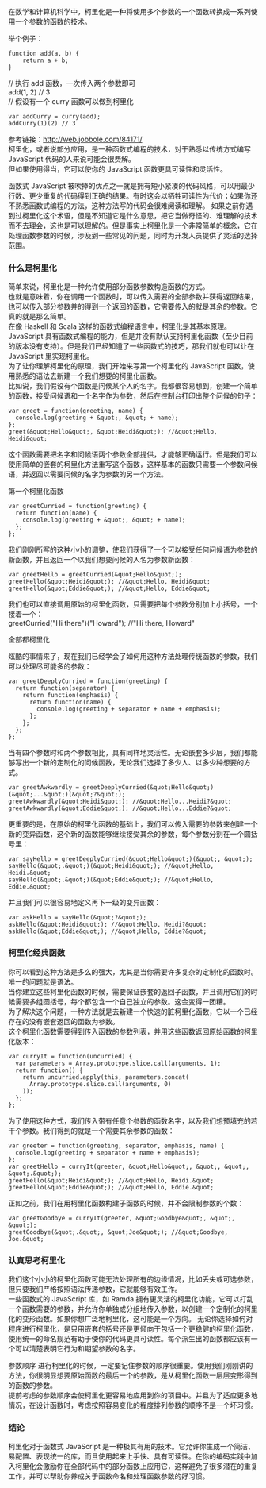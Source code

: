 在数学和计算机科学中，柯里化是一种将使用多个参数的一个函数转换成一系列使用一个参数的函数的技术。   

举个例子：
~~~
function add(a, b) {
    return a + b;
}
~~~
// 执行 add 函数，一次传入两个参数即可  
add(1, 2) // 3  
// 假设有一个 curry 函数可以做到柯里化  
~~~
var addCurry = curry(add);
addCurry(1)(2) // 3
~~~
参考链接：http://web.jobbole.com/84171/  
柯里化，或者说部分应用，是一种函数式编程的技术，对于熟悉以传统方式编写 JavaScript 代码的人来说可能会很费解。  
但如果使用得当，它可以使你的 JavaScript 函数更具可读性和灵活性。

函数式 JavaScript 被吹捧的优点之一就是拥有短小紧凑的代码风格，可以用最少行数、更少重复的代码得到正确的结果。有时这会以牺牲可读性为代价；如果你还不熟悉函数式编程的方法，这种方法写的代码会很难阅读和理解。
如果之前你遇到过柯里化这个术语，但是不知道它是什么意思，把它当做奇怪的、难理解的技术而不去理会，这也是可以理解的。但是事实上柯里化是一个非常简单的概念，它在处理函数参数的时候，涉及到一些常见的问题，同时为开发人员提供了灵活的选择范围。

### 什么是柯里化
简单来说，柯里化是一种允许使用部分函数参数构造函数的方式。  
也就是意味着，你在调用一个函数时，可以传入需要的全部参数并获得返回结果，也可以传入部分参数并的得到一个返回的函数，它需要传入的就是其余的参数。它真的就是那么简单。  
在像 Haskell 和 Scala 这样的函数式编程语言中，柯里化是其基本原理。  
JavaScript 具有函数式编程的能力，但是并没有默认支持柯里化函数（至少目前的版本没有支持）。但是我们已经知道了一些函数式的技巧，那我们就也可以让在 JavaScript 里实现柯里化。  
为了让你理解柯里化的原理，我们开始来写第一个柯里化的 JavaScript 函数，使用熟悉的语法去新建一个我们想要的柯里化函数。  
比如说，我们假设有个函数是问候某个人的名字。我都很容易想到，创建一个简单的函数，接受问候语和一个名字作为参数，然后在控制台打印出整个问候的句子：
~~~
var greet = function(greeting, name) {
  console.log(greeting + &quot;, &quot; + name);
};
greet(&quot;Hello&quot;, &quot;Heidi&quot;); //&quot;Hello, Heidi&quot;
~~~
这个函数需要把名字和问候语两个参数全部提供，才能够正确运行。但是我们可以使用简单的嵌套的柯里化方法重写这个函数，这样基本的函数只需要一个参数问候语，并返回以需要问候的名字为参数的另一个方法。

第一个柯里化函数
~~~
var greetCurried = function(greeting) {
  return function(name) {
    console.log(greeting + &quot;, &quot; + name);
  };
};
~~~
我们刚刚所写的这种小小的调整，使我们获得了一个可以接受任何问候语为参数的新函数，并且返回一个以我们想要问候的人名为参数新函数：
~~~
var greetHello = greetCurried(&quot;Hello&quot;);
greetHello(&quot;Heidi&quot;); //&quot;Hello, Heidi&quot;
greetHello(&quot;Eddie&quot;); //&quot;Hello, Eddie&quot;
~~~
我们也可以直接调用原始的柯里化函数，只需要把每个参数分别加上小括号，一个接着一个：  
greetCurried(&quot;Hi there&quot;)(&quot;Howard&quot;); //&quot;Hi there, Howard&quot;

全部都柯里化  

炫酷的事情来了，现在我们已经学会了如何用这种方法处理传统函数的参数，我们可以处理尽可能多的参数：
~~~
var greetDeeplyCurried = function(greeting) {
  return function(separator) {
    return function(emphasis) {
      return function(name) {
        console.log(greeting + separator + name + emphasis);
      };
    };
  };
};
~~~
当有四个参数时和两个参数相比，具有同样地灵活性。无论嵌套多少层，我们都能够写出一个新的定制化的问候函数，无论我们选择了多少人、以多少种想要的方式。  
~~~
var greetAwkwardly = greetDeeplyCurried(&quot;Hello&quot;)(&quot;...&quot;)(&quot;?&quot;);
greetAwkwardly(&quot;Heidi&quot;); //&quot;Hello...Heidi?&quot;
greetAwkwardly(&quot;Eddie&quot;); //&quot;Hello...Eddie?&quot;
~~~
更重要的是，在原始的柯里化函数的基础上，我们可以传入需要的参数来创建一个新的变异函数，这个新的函数能够继续接受其余的参数，每个参数分别在一个圆括号里：
~~~
var sayHello = greetDeeplyCurried(&quot;Hello&quot;)(&quot;, &quot;);
sayHello(&quot;.&quot;)(&quot;Heidi&quot;); //&quot;Hello, Heidi.&quot;
sayHello(&quot;.&quot;)(&quot;Eddie&quot;); //&quot;Hello, Eddie.&quot;
~~~
并且我们可以很容易地定义再下一级的变异函数：
~~~
var askHello = sayHello(&quot;?&quot;);
askHello(&quot;Heidi&quot;); //&quot;Hello, Heidi?&quot;
askHello(&quot;Eddie&quot;); //&quot;Hello, Eddie?&quot;
~~~

### 柯里化经典函数
你可以看到这种方法是多么的强大，尤其是当你需要许多复杂的定制化的函数时。唯一的问题就是语法。  
当你建立这些柯里化函数的时候，需要保证嵌套的返回子函数，并且调用它们的时候需要多组圆括号，每个都包含一个自己独立的参数。这会变得一团糟。  
为了解决这个问题，一种方法就是去新建一个快速的脏柯里化函数，它以一个已经存在的没有嵌套返回的函数为参数。  
这个柯里化函数需要得到传入函数的参数列表，并用这些函数返回原始函数的柯里化版本：  
~~~
var curryIt = function(uncurried) {
  var parameters = Array.prototype.slice.call(arguments, 1);
  return function() {
    return uncurried.apply(this, parameters.concat(
      Array.prototype.slice.call(arguments, 0)
    ));
  };
};
~~~
为了使用这种方式，我们传入带有任意个参数的函数名字，以及我们想预填充的若干个参数。我们得到的就是一个需要其余参数的函数：
~~~
var greeter = function(greeting, separator, emphasis, name) {
  console.log(greeting + separator + name + emphasis);
};
var greetHello = curryIt(greeter, &quot;Hello&quot;, &quot;, &quot;, &quot;.&quot;);
greetHello(&quot;Heidi&quot;); //&quot;Hello, Heidi.&quot;
greetHello(&quot;Eddie&quot;); //&quot;Hello, Eddie.&quot;
~~~
正如之前，我们在用柯里化函数构建子函数的时候，并不会限制参数的个数：
~~~
var greetGoodbye = curryIt(greeter, &quot;Goodbye&quot;, &quot;, &quot;);
greetGoodbye(&quot;.&quot;, &quot;Joe&quot;); //&quot;Goodbye, Joe.&quot;
~~~

### 认真思考柯里化
我们这个小小的柯里化函数可能无法处理所有的边缘情况，比如丢失或可选参数，但只要我们严格按照语法传递参数，它就能够有效工作。  
一些函数式的 JavaScript 库，如 Ramda 拥有更灵活的柯里化功能，它可以打乱一个函数需要的参数，并允许你单独或分组地传入参数，以创建一个定制化的柯里化的变形函数。如果你想广泛地柯里化，这可能是一个方向。
无论你选择如何对程序进行柯里化，是只用嵌套的括号还是更倾向于包括一个更稳健的柯里化函数，使用统一的命名规范有助于使你的代码更具可读性。每个派生出的函数都应该有一个可以清楚表明它行为和期望参数的名字。

参数顺序
进行柯里化的时候，一定要记住参数的顺序很重要。使用我们刚刚讲的方法，你很明显想要原始函数的最后一个的参数，是从柯里化函数一层层变形得到的函数的参数。  
提前考虑的参数顺序会使柯里化更容易地应用到你的项目中。并且为了适应更多地情况，在设计函数时，考虑按照容易变化的程度排列参数的顺序不是一个坏习惯。  

### 结论
柯里化对于函数式 JavaScript 是一种极其有用的技术。它允许你生成一个简洁、易配置、表现统一的库，而且使用起来上手快、具有可读性。在你的编码实践中加入柯里化会激励你在全部代码中的部分函数上应用它，这样避免了很多潜在的重复工作，并可以帮助你养成关于函数命名和处理函数参数的好习惯。
